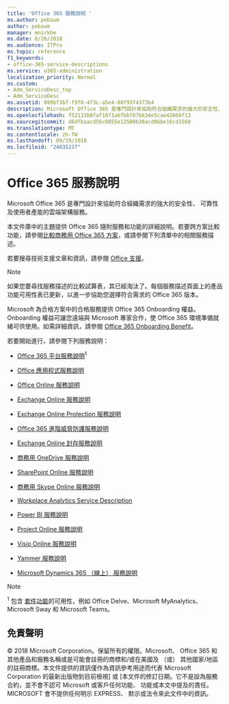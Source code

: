 ```yaml
---
title: 'Office 365 服務說明 '
ms.author: pebaum
author: pebaum
manager: mnirkhe
ms.date: 6/26/2018
ms.audience: ITPro
ms.topic: reference
f1_keywords:
- office-365-service-descriptions
ms.service: o365-administration
localization_priority: Normal
ms.custom:
- Adm_ServiceDesc_top
- Adm_ServiceDesc
ms.assetid: 899bf3b7-f9f0-4f3c-a5e4-88f93f4373b4
description: Microsoft Office 365 是專門設計來協助符合組織需求的強大的安全性、 可靠性及使用者產能的雲端架構服務。
ms.openlocfilehash: f52133b8faf1071a6fbbf07b634e5cae4286bf13
ms.sourcegitcommit: d6dfbaacd56c0855e12500b38acd06be16cd1560
ms.translationtype: MT
ms.contentlocale: zh-TW
ms.lasthandoff: 09/19/2018
ms.locfileid: "24035237"
---
```

# <a name="office-365-service-descriptions"></a>Office 365 服務說明 

Microsoft Office 365 是專門設計來協助符合組織需求的強大的安全性、 可靠性及使用者產能的雲端架構服務。 
  
本文件庫中的主題提供 Office 365 隨附服務和功能的詳細說明。若要跨方案比較功能，請參閱[比較商務用 Office 365 方案](http://go.microsoft.com/fwlink/?LinkID=799177&amp;clcid=0x409)，或請參閱下列清單中的相關服務描述。 
  
若要搜尋技術支援文章和資訊，請參閱 [Office 支援](https://support.office.com/)。
  
> [!NOTE]
> 如果您要尋找服務描述的比較試算表，其已經淘汰了。每個服務描述頁面上的產品功能可用性表已更新，以進一步協助您選擇符合需求的 Office 365 版本。 
  
Microsoft 為合格方案中的合格服務提供 Office 365 Onboarding 權益。Onboarding 權益可讓您遠端與 Microsoft 專家合作，使 Office 365 環境準備就緒可供使用。如需詳細資訊，請參閱 [Office 365 Onboarding Benefit](http://technet.microsoft.com/library/cb4d7c0f-ad86-4134-a5fe-92a250cd3003.aspx)。
  
若要開始進行，請參閱下列服務說明：
  
- [Office 365 平台服務說明](office-365-platform-service-description/office-365-platform-service-description.md)<sup>1</sup>
    
- [Office 應用程式服務說明](office-applications-service-description/office-applications-service-description.md)
    
- [Office Online 服務說明](office-online-service-description/office-online-service-description.md)
    
- [Exchange Online 服務說明](exchange-online-service-description/exchange-online-service-description.md)
    
- [Exchange Online Protection 服務說明](exchange-online-protection-service-description/exchange-online-protection-service-description.md)
    
- [Office 365 進階威脅防護服務說明](office-365-advanced-threat-protection-service-description.md)
    
- [Exchange Online 封存服務說明](exchange-online-archiving-service-description/exchange-online-archiving-service-description.md)
    
- [商務用 OneDrive 服務說明](onedrive-for-business-service-description.md)
    
- [SharePoint Online 服務說明](sharepoint-online-service-description/sharepoint-online-service-description.md)
    
- [商務用 Skype Online 服務說明](skype-for-business-online-service-description/skype-for-business-online-service-description.md)
    
- [Workplace Analytics Service Description](workplace-analytics-service-description.md)
    
- [Power BI 服務說明](power-bi-service-description.md)
    
- [Project Online 服務說明](project-online-service-description/project-online-service-description.md)
    
- [Visio Online 服務說明](visio-online-service-description/visio-online-service-description.md)
    
- [Yammer 服務說明](yammer-service-description/yammer-service-description.md)
    
- [Microsoft Dynamics 365 （線上） 服務說明](microsoft-dynamics-365-online-service-description.md)
    
> [!NOTE]
> <sup>1</sup> 包含 [套件功能](https://technet.microsoft.com/EN-US/library/office-365-suite-features.aspx)的可用性，例如 Office Delve、Microsoft MyAnalytics、Microsoft Sway 和 Microsoft Teams。 
  
## <a name="disclaimer"></a>免責聲明

© 2018 Microsoft Corporation。保留所有的權限。Microsoft、 Office 365 和其他產品和服務名稱或是可能會註冊的商標和/或在美國及 （或） 其他國家/地區的註冊商標。本文件提供的資訊僅作為資訊參考用途而代表 Microsoft Corporation 的最新出版物到目前檢視] 或 [本文件的修訂日期。它不是設為服務合約，並不會不認可 Microsoft 或客戶任何功能、 功能或本文中提及的責任。MICROSOFT 會不提供任何明示 EXPRESS、 默示或法令來此文件中的資訊。 
  

